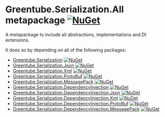 # Greentube.Serialization.All metapackage [![NuGet](https://img.shields.io/nuget/v/Greentube.Serialization.All.svg)](https://www.nuget.org/packages/Greentube.Serialization.All/)

A metapackage to include all abstractions, implementations and DI extensions.

It does so by depending on all of the following packages:

* [Greentube.Serialization](https://github.com/Greentube/serialization/tree/master/src/Greentube.Serialization) [![NuGet](https://img.shields.io/nuget/v/Greentube.Serialization.svg)](https://www.nuget.org/packages/Greentube.Serialization/)
* [Greentube.Serialization.Json](https://github.com/Greentube/serialization/tree/master/src/Greentube.Serialization.Json) [![NuGet](https://img.shields.io/nuget/v/Greentube.Serialization.Json.svg)](https://www.nuget.org/packages/Greentube.Serialization.Json/)
* [Greentube.Serialization.Xml](https://github.com/Greentube/serialization/tree/master/src/Greentube.Serialization.Xml) [![NuGet](https://img.shields.io/nuget/v/Greentube.Serialization.Xml.svg)](https://www.nuget.org/packages/Greentube.Serialization.Xml/)
* [Greentube.Serialization.ProtoBuf](https://github.com/Greentube/serialization/tree/master/src/Greentube.Serialization.ProtoBuf) [![NuGet](https://img.shields.io/nuget/v/Greentube.Serialization.ProtoBuf.svg)](https://www.nuget.org/packages/Greentube.Serialization.ProtoBuf/)
* [Greentube.Serialization.MessagePack](https://github.com/Greentube/serialization/tree/master/src/Greentube.Serialization.MessagePack) [![NuGet](https://img.shields.io/nuget/v/Greentube.Serialization.MessagePack.svg)](https://www.nuget.org/packages/Greentube.Serialization.MessagePack/)
* [Greentube.Serialization.DependencyInjection](https://github.com/Greentube/serialization/tree/master/src/Greentube.Serialization.DependencyInjection) [![NuGet](https://img.shields.io/nuget/v/Greentube.Serialization.DependencyInjection.svg)](https://www.nuget.org/packages/Greentube.Serialization.DependencyInjection/)
* [Greentube.Serialization.DependencyInjection.Json](https://github.com/Greentube/serialization/tree/master/src/Greentube.Serialization.DependencyInjection.Json) [![NuGet](https://img.shields.io/nuget/v/Greentube.Serialization.DependencyInjection.Json.svg)](https://www.nuget.org/packages/Greentube.Serialization.DependencyInjection.Json/)
* [Greentube.Serialization.DependencyInjection.Xml](https://github.com/Greentube/serialization/tree/master/src/Greentube.Serialization.DependencyInjection.Xml) [![NuGet](https://img.shields.io/nuget/v/Greentube.Serialization.DependencyInjection.Xml.svg)](https://www.nuget.org/packages/Greentube.Serialization.DependencyInjection.Xml/)
* [Greentube.Serialization.DependencyInjection.ProtoBuf](https://github.com/Greentube/serialization/tree/master/src/Greentube.Serialization.DependencyInjection.ProtoBuf) [![NuGet](https://img.shields.io/nuget/v/Greentube.Serialization.DependencyInjection.ProtoBuf.svg)](https://www.nuget.org/packages/Greentube.Serialization.DependencyInjection.ProtoBuf/)
* [Greentube.Serialization.DependencyInjection.MessagePack](https://github.com/Greentube/serialization/tree/master/src/Greentube.Serialization.DependencyInjection.MessagePack) [![NuGet](https://img.shields.io/nuget/v/Greentube.Serialization.DependencyInjection.MessagePack.svg)](https://www.nuget.org/packages/Greentube.Serialization.DependencyInjection.MessagePack/)